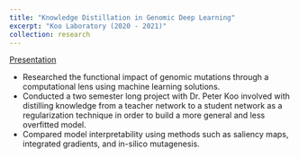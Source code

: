 ```yaml
---
title: "Knowledge Distillation in Genomic Deep Learning"
excerpt: "Koo Laboratory (2020 - 2021)"
collection: research
---
```

[Presentation](https://roshankenia.github.io/files/knowledgedistillation.pdf)
- Researched the functional impact of genomic mutations through a computational lens using machine learning solutions.
- Conducted a two semester long project with Dr. Peter Koo involved with distilling knowledge from a teacher network to a student network as a regularization technique in order to build a more general and less overfitted model.
- Compared model interpretability using methods such as saliency maps, integrated gradients, and in-silico mutagenesis.